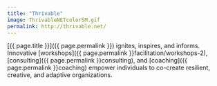 ```yaml
---
title: "Thrivable"
image: ThrivableNETcolorSM.gif
permalink: http://thrivable.net/
---
```

[{{ page.title }}]({{ page.permalink }}) ignites, inspires, and informs. Innovative [workshops]({{ page.permalink }}facilitation/workshops-2), [consulting]({{ page.permalink }}consulting), and [coaching]({{ page.permalink }}coaching) empower individuals to co-create resilient, creative, and adaptive organizations.

